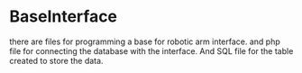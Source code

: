 # BaseInterface

there are files for programming a base for robotic arm interface. 
and php file for connecting the database with the interface.
And SQL file for the table created to store the data.
